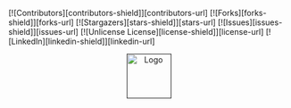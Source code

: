 
[![Contributors][contributors-shield]][contributors-url]
[![Forks][forks-shield]][forks-url]
[![Stargazers][stars-shield]][stars-url]
[![Issues][issues-shield]][issues-url]
[![Unlicense License][license-shield]][license-url]
[![LinkedIn][linkedin-shield]][linkedin-url]
<br />
<div align="center">
  <a href="">
    <img src="images/logo.png" alt="Logo" width="80" height="80">
  </a>
